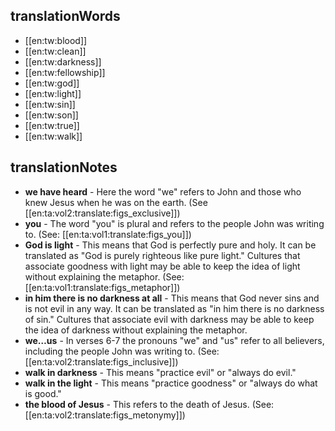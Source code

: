 ## translationWords

* [[en:tw:blood]]
* [[en:tw:clean]]
* [[en:tw:darkness]]
* [[en:tw:fellowship]]
* [[en:tw:god]]
* [[en:tw:light]]
* [[en:tw:sin]]
* [[en:tw:son]]
* [[en:tw:true]]
* [[en:tw:walk]]

## translationNotes

* **we have heard** - Here the word "we" refers to John and those who knew Jesus when he was on the earth. (See [[en:ta:vol2:translate:figs_exclusive]])
* **you** - The word "you" is plural and refers to the people John was writing to. (See: [[en:ta:vol1:translate:figs_you]])
* **God is light** - This means that God is perfectly pure and holy. It can be translated as "God is purely righteous like pure light." Cultures that associate goodness with light may be able to keep the idea of light without explaining the metaphor. (See: [[en:ta:vol1:translate:figs_metaphor]])
* **in him there is no darkness at all** - This means that God never sins and is not evil in any way. It can be translated as "in him there is no darkness of sin." Cultures that associate evil with darkness may be able to keep the idea of darkness without explaining the metaphor.
* **we…us** - In verses 6-7 the pronouns "we" and "us" refer to all believers, including the people John was writing to. (See: [[en:ta:vol2:translate:figs_inclusive]])
* **walk in darkness** - This means "practice evil" or "always do evil."
* **walk in the light** - This means "practice goodness" or "always do what is good."
* **the blood of Jesus** - This refers to the death of Jesus. (See: [[en:ta:vol2:translate:figs_metonymy]])
